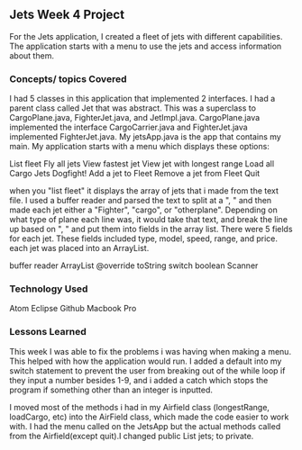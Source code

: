 ## Jets Week 4 Project
For the Jets application, I created a fleet of jets with different capabilities. The application starts with a menu to use the jets and access information about them.

### Concepts/ topics Covered
I had 5 classes in this application that implemented 2 interfaces.
I had a parent class called Jet that was abstract. This was a superclass to CargoPlane.java, FighterJet.java, and JetImpl.java.
CargoPlane.java implemented the interface CargoCarrier.java
and FighterJet.java implemented FighterJet.java.
My jetsApp.java is the app that contains my main.
My application starts with a menu which displays these options:

 List fleet
Fly all jets
View fastest jet
View jet with longest range
Load all Cargo Jets
Dogfight!
Add a jet to Fleet
Remove a jet from Fleet
Quit

when you "list fleet" it displays the array of jets that i made from the text file. I used a buffer reader and parsed the text to split at a ", " and then made each jet either a "Fighter", "cargo", or "otherplane". Depending on what type of plane each line was, it would take that text, and break the line up based on ", " and put them into fields in the array list. There were 5 fields for each jet. These fields included type, model, speed, range, and price. each jet was placed into an ArrayList.


buffer reader
ArrayList
@override
toString
switch
boolean
Scanner

### Technology Used
Atom
Eclipse
Github
Macbook Pro


### Lessons Learned
This week I was able to fix the problems i was having when making a menu.
This helped with how the application would run. I added a default into my switch statement to prevent the user from breaking out of the while loop if they input a number besides 1-9, and i added a catch which stops the program if something other than an integer is inputted.

I moved most of the methods i had in my Airfield class (longestRange,
  loadCargo, etc) into the AirField class, which made the code easier
  to work with. I had the menu called on the JetsApp but the actual methods called from the Airfield(except quit).I changed public List<Jet> jets; to private.
